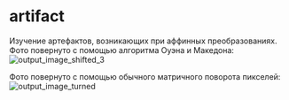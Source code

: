 # artifact
Изучение артефактов, возникающих при аффинных преобразованиях.
Фото повернуто с помощью алгоритма Оуэна и Македона:
![output_image_shifted_3](https://github.com/user-attachments/assets/bdad5ce1-4813-4113-b034-54f73a78e641)

Фото повернуто с помощью обычного матричного поворота пикселей:
![output_image_turned](https://github.com/user-attachments/assets/d3ee31fd-d87d-4156-a83c-91f9c486589c)

